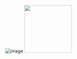 ![image](https://github.com/njames741/TextStyleTransfer/blob/master/Architecture.png)
<img width="150" height="150" src="https://github.com/njames741/TextStyleTransfer/blob/master/Architecture.png"/>
